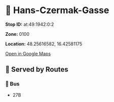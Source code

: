 # 🚉 Hans-Czermak-Gasse


**Stop ID:** at:49:1942:0:2

**Zone:** 0100

**Location:** 48.25616582, 16.42581175

[Open in Google Maps](https://www.google.com/maps?q=48.25616582,16.42581175)

## 🚆 Served by Routes

### 🚌 Bus
- 27B